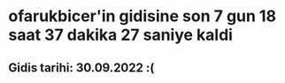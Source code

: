 # ofarukbicer'in gidisine son 7 gun 18 saat 37 dakika 27 saniye kaldi

## Gidis tarihi: 30.09.2022 :(